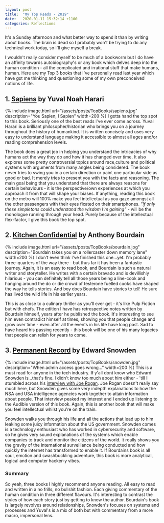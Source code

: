 ```yaml
---
layout: post
title:  "My Top Reads - 2019"
date:   2020-01-11 15:32:14 +1100
categories: Reflections
---
```

It's a Sunday afternoon and what better way to spend it than by writing about books. The brain is dead so I probably won't be trying to do any technical work today, so I'll give myself a break.

I wouldn't really consider myself to be much of a bookworm but I do have an affinity towards autobiography's or any book which delves deep into the human condition - all the complicated and irrational stuff that make humans, human. Here are my Top 3 books that I've personally read last year which have got me thinking and questioning some of my own preconceived notions of life.

## 1. [__Sapiens__](https://www.ynharari.com/book/sapiens/) by Yuval Noah Harari
{% include image.html url="/assets/posts/TopBooks/sapiens.jpg" description="You Sapien, I Sapien" width=200 %}
I gotta hand the top spot to this book. Seriously one of the best reads I've ever come across. Yuval Harari is a brilliant philosopher/historian who brings you on a journey throughout the history of humankind. It is written concisely and uses very easy to understand language making it accessible to almost all ages and/or reading comprehension levels.

The book does a great job in helping you understand the intricacies of why humans act the way they do and how it has changed over time. It also explores some pretty controversial topics around race,culture and political systems with arguments from many angles being considered. The book never tries to swing you in a certain direction or paint one particular side as good or bad. It merely tries to present you with the facts and reasoning. The main goal being that you understand that there are always reasons for certain behaviours - it is the perspective/own experiences at which you approach it from that will shape your biases. If anything, reading this book on the metro will 100% make you feel intellectual as you gaze amongst all the other passengers with their eyes fixated on their smartphones. *"If only these simpletons could understand the wisdom I'm gaining"* - will be the monologue running through your head. Purely because of the intellectual flex-factor, I give this book the top spot. 

## 2. [__Kitchen Confidential__](https://www.goodreads.com/book/show/33313.Kitchen_Confidential) by Anthony Bourdain
{% include image.html url="/assets/posts/TopBooks/bourdain.jpg" description="Bourdain takes you on a rollercaster down memory lane" width=200 %}
I don't even think I've finished this one...yet. I'm probably three-quarters of the way there - but thus far it has been a fantastic journey. Again, it is an easy to read book, and Bourdain is such a natural writer and storyteller. He writes with a certain bravado and is devillishly hilarious - you can definitely tell all those years being a line-cook and hanging around the do or die crowd of testerone fuelled cooks have shaped the way he tells stories. And boy does Bourdain have stories to tell! He sure has lived the wild life in his earlier years. 

This is as close to a culinary thriller as you'll ever get - it's like Pulp Fiction but with chefs. The edition I have has retrospective notes written by Bourdain himself, years after he published the book. It's interesting to see him even contradict himself at times, showing you that people change and grow over time - even after all the events in his life have long past. Sad to have heard his passing recently - this book will be one of his many legacies that people can relish for years to come.

## 3. [__Permanent Record__](https://www.goodreads.com/book/show/46223297-permanent-record) by Edward Snowden
{% include image.html url="/assets/posts/TopBooks/snowden.jpg" description="When admin access goes wrong..." width=200 %}
This is a must read for anyone in the tech industry. If y'all dont know who Edward Snowden is...that's fine. I didn't know too much about him either - 'till I stumbled across his [interview with Joe Rogan](https://www.youtube.com/watch?v=efs3QRr8LWw). Joe Rogan doesn't really say much here, but Snowden gives some very indepth explanations to how the NSA and USA intelligence agencies work together to attain information about people. That interview peaked my interest and I ended up listening to the Audible version of this book. Again, this is another book that will make you feel intellectual whilst you're on the train. 

Snowden walks you through his life and all the actions that lead up to him leaking some juicy information about the US government. Snowden comes is a technology enthusiast who has worked in cybersecurity and software, so he gives very sound explanations of the systems which enable companies to track and monitor the citizens of the world. It really shows you the gravity of the international surveillance being conducted and how quickly the internet has transformed to enable it. If Bourdains book is all soul, emotion and swashbuckling adventure, this book is more analytical, logical and computer hacker-y vibes.

### Summary
So yeah, three books I highly recommend anyone reading. All easy to read and written in a no frills, no bullshit fashion. Each giving commentary of the human condition in three different flavours. It's interesting to contrast the styles of how each story just by getting to know the author. Bourdain's book is largely revolves around relationships, Snowden's focuses on systems and processes and Yuval's is a mix of both but with commentary from a more macro, impersonal lens.  


<!-- [Read more...](https://medium.com/@iamwilliamj/the-false-positives-of-high-grades-da29fcb5b1f8) -->

